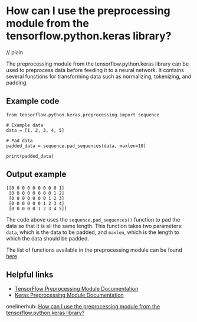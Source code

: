 # How can I use the preprocessing module from the tensorflow.python.keras library?
// plain

The preprocessing module from the tensorflow.python.keras library can be used to preprocess data before feeding it to a neural network. It contains several functions for transforming data such as normalizing, tokenizing, and padding.

## Example code

```
from tensorflow.python.keras.preprocessing import sequence

# Example data
data = [1, 2, 3, 4, 5]

# Pad data
padded_data = sequence.pad_sequences(data, maxlen=10)

print(padded_data)
```

## Output example

```
[[0 0 0 0 0 0 0 0 0 1]
 [0 0 0 0 0 0 0 0 1 2]
 [0 0 0 0 0 0 0 1 2 3]
 [0 0 0 0 0 0 1 2 3 4]
 [0 0 0 0 0 1 2 3 4 5]]
```

The code above uses the `sequence.pad_sequences()` function to pad the data so that it is all the same length. This function takes two parameters: `data`, which is the data to be padded, and `maxlen`, which is the length to which the data should be padded.

The list of functions available in the preprocessing module can be found [here](https://www.tensorflow.org/api_docs/python/tf/keras/preprocessing).

## Helpful links

- [TensorFlow Preprocessing Module Documentation](https://www.tensorflow.org/api_docs/python/tf/keras/preprocessing)
- [Keras Preprocessing Module Documentation](https://keras.io/api/preprocessing/)

onelinerhub: [How can I use the preprocessing module from the tensorflow.python.keras library?](https://onelinerhub.com/python-keras/how-can-i-use-the-preprocessing-module-from-the-tensorflow-python-keras-library)
